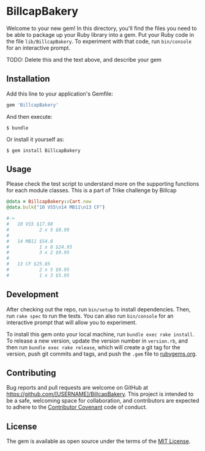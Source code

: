 # BillcapBakery

Welcome to your new gem! In this directory, you'll find the files you need to be able to package up your Ruby library into a gem. Put your Ruby code in the file `lib/BillcapBakery`. To experiment with that code, run `bin/console` for an interactive prompt.

TODO: Delete this and the text above, and describe your gem

## Installation

Add this line to your application's Gemfile:

```ruby
gem 'BillcapBakery'
```

And then execute:

    $ bundle

Or install it yourself as:

    $ gem install BillcapBakery

## Usage
Please check the test script to understand more on the supporting functions for each module classes. This is a part of Trike challenge by Billcap

```ruby
@data = BillcapBakery::Cart.new
@data.bulk("10 VS5\n14 MB11\n13 CF")

#-> 
#	10 VS5 $17.98
#			2 x 5 $8.99
#
#	14 MB11 $54.8
#			1 x 8 $24.95
#			3 x 2 $9.95
#
#	13 CF $25.85
#			2 x 5 $9.95
#			1 x 3 $5.95

```


## Development

After checking out the repo, run `bin/setup` to install dependencies. Then, run `rake spec` to run the tests. You can also run `bin/console` for an interactive prompt that will allow you to experiment.

To install this gem onto your local machine, run `bundle exec rake install`. To release a new version, update the version number in `version.rb`, and then run `bundle exec rake release`, which will create a git tag for the version, push git commits and tags, and push the `.gem` file to [rubygems.org](https://rubygems.org).

## Contributing

Bug reports and pull requests are welcome on GitHub at https://github.com/[USERNAME]/BillcapBakery. This project is intended to be a safe, welcoming space for collaboration, and contributors are expected to adhere to the [Contributor Covenant](http://contributor-covenant.org) code of conduct.


## License

The gem is available as open source under the terms of the [MIT License](http://opensource.org/licenses/MIT).

